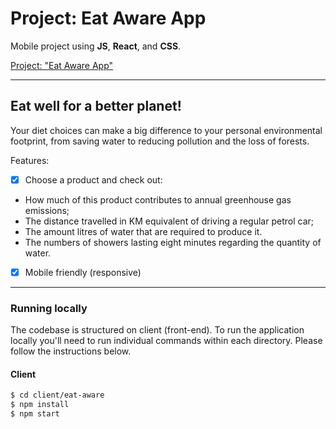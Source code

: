 # Project: Eat Aware App

Mobile project using **JS**, **React**, and **CSS**.  </br>

<a href="http://" target="_blank">Project: "Eat Aware App"</a>

---
## Eat well for a better planet!

Your diet choices can make a big difference to your personal environmental footprint, from saving water to reducing pollution and the loss of forests.

Features:
- [x] Choose a product and check out:
- How much of this product contributes to annual greenhouse gas emissions;
-  The distance travelled in KM equivalent of driving a regular petrol car;
- The amount litres of water that are required to produce it.
- The numbers of showers lasting eight minutes regarding the quantity of water.
- [x] Mobile friendly (responsive)

---

### Running locally

The codebase is structured on client (front-end). To run the application locally you'll need to run individual commands within each directory. Please follow the instructions below.

#### Client

```sh
$ cd client/eat-aware
$ npm install
$ npm start
```